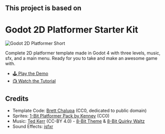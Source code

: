 This project is based on
-----------------

# Godot 2D Platformer Starter Kit

![Godot 2D Platformer Short](https://user-images.githubusercontent.com/928367/235163759-a4006cf2-a6b9-48d0-86c8-0efcaab9b9b1.gif)

Complete 2D platformer template made in Godot 4 with three levels, music, sfx, and a main menu. Ready for you to take and make an awesome game with.

- [🕹️ Play the Demo](https://brettchalupa.itch.io/godot-2d-platformer)
- [📺 Watch the Tutorial](https://www.youtube.com/watch?v=FNEAJsry5sA)

## Credits

- Template Code: [Brett Chalupa](https://www.brettchalupa.com) (CC0, dedicated to public domain)
- Sprites: [1-Bit Platformer Pack by Kenney](https://kenney.nl/assets/1-bit-platformer-pack) (CC0)
- Music: [Ted Kerr](https://opengameart.org/users/wolfgang) (CC-BY 4.0) - [8-Bit Theme](https://opengameart.org/content/8-bit-theme) & [8-Bit Quirky Waltz](https://opengameart.org/content/8-bit-quirky-waltz)
- Sound Effects: [jsfxr](https://sfxr.me/)
